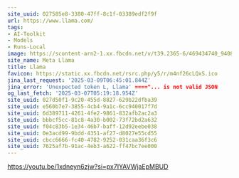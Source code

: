 ```yaml
---
site_uuid: 027585e8-3380-47ff-8c1f-03389edf2f9f
url: https://www.llama.com/
tags:
- AI-Toolkit
- Models
- Runs-Local
image: https://scontent-arn2-1.xx.fbcdn.net/v/t39.2365-6/469434740_940886534071882_1120629007224700925_n.jpg?_nc_cat=109&ccb=1-7&_nc_sid=aa6a2f&_nc_ohc=9V62fU3Dz2UQ7kNvgH_tAzE&_nc_oc=AdhcsYDR8TdVmmtRBKU1MBUuClf6vUVkNIF_Wt2sbnzGZTApi84WEjla0RWz40YMY50&_nc_zt=14&_nc_ht=scontent-arn2-1.xx&_nc_gid=A8ywqQtdd6lE8o0x37bOwxN&oh=00_AYEAFVe9qEr25ei4uEMbhIRWUuTFdiN57uG9HRk5Z04H6w&oe=67D05A95
site_name: Meta Llama
title: Llama
favicon: https://static.xx.fbcdn.net/rsrc.php/y5/r/m4nf26cLQxS.ico
jina_last_request: '2025-03-09T06:45:01.844Z'
jina_error: 'Unexpected token L, Llama' ===="... is not valid JSON
og_last_fetch: '2025-03-07T05:19:18.954Z'
site_uuid: 027d50f1-9c20-455d-8827-629b22dfba39
site_uuid: e560b7e7-3855-4cb4-9a1c-6cc940017f7d
site_uuid: 6d389711-4261-4fe2-9861-832afb2ac2a3
site_uuid: bbbcf5cc-81c8-4a30-b002-73f72bd2a632
site_uuid: f04c83b5-1e34-46b7-baff-12d92eebe038
site_uuid: 0e3acd99-9bdd-4351-af27-d8027e55cd55
site_uuid: cbcc6666-fc40-4782-9252-031caa36f3c6
site_uuid: 7625af7b-91ac-4eb3-a622-ff47bc7ee000
---
```


https://youtu.be/1xdneyn6zjw?si=px7IYAVWjaEpMBUD

